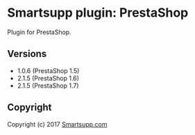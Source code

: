 # Smartsupp plugin: PrestaShop

Plugin for PrestaShop.

## Versions

* 1.0.6 (PrestaShop 1.5)
* 2.1.5 (PrestaShop 1.6) 
* 2.1.5 (PrestaShop 1.7) 

## Copyright

Copyright (c) 2017 [Smartsupp.com](https://www.smartsupp.com/)